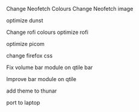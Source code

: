 Change Neofetch Colours
Change Neofetch image

optimize dunst

Change rofi colours
optimize rofi 

optimize picom 

change firefox css

Fix volume bar module on qtile bar 

Improve bar module on qtile

add theme to thunar

port to laptop